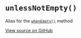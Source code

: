 # `unlessNotEmpty()`

Alias for the [`whenEmpty()`](#whenEmpty) method




[View source on GitHub](https://github.com/ecrmnn/collect.js/blob/master/src/methods/unlessNotEmpty.js)